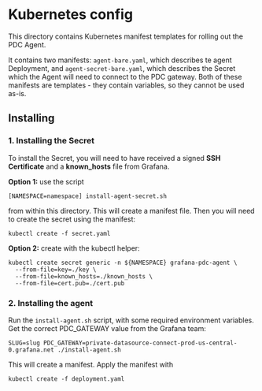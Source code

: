 # Kubernetes config

This directory contains Kubernetes manifest templates for rolling out the PDC Agent.

It contains two manifests: `agent-bare.yaml`, which describes te agent Deployment, and `agent-secret-bare.yaml`, which describes the Secret which the Agent will need to connect to the PDC gateway. Both of these manifests are templates - they contain variables, so they cannot be used as-is.

## Installing 

### 1. Installing the Secret

To install the Secret, you will need to have received a signed **SSH Certificate** and a **known_hosts** file from Grafana.

**Option 1:** use the script

```
[NAMESPACE=namespace] install-agent-secret.sh
``` 

from within this directory. This will create a manifest file. Then you will need to create the secret using the manifest: 

```
kubectl create -f secret.yaml
```

**Option 2:** create with the kubectl helper:

```
kubectl create secret generic -n ${NAMESPACE} grafana-pdc-agent \
  --from-file=key=./key \
  --from-file=known_hosts=./known_hosts \
  --from-file=cert.pub=./cert.pub
```

### 2. Installing the agent

Run the `install-agent.sh` script, with some required environment variables. Get the correct PDC_GATEWAY value from the Grafana team:

```
SLUG=slug PDC_GATEWAY=private-datasource-connect-prod-us-central-0.grafana.net ./install-agent.sh
```

This will create a manifest. Apply the manifest with

```
kubectl create -f deployment.yaml
```